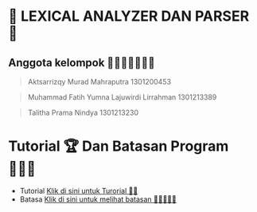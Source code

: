 # 🚨 LEXICAL ANALYZER DAN PARSER 🚨
## Anggota kelompok 🧍🏻🧍🏻🧍🏻‍♀️

> Aktsarrizqy Murad Mahraputra			1301200453

> Muhammad Fatih Yumna Lajuwirdi Lirrahman 	1301213389

> Talitha Prama Nindya					1301213230

# Tutorial 🏆 Dan Batasan Program 🧗🏻‍♂️
- Tutorial [Klik di sini untuk Turorial 👋🏻](https://github.com/fthyll/TBA-FIXX/blob/main/tutorial.md)
- Batasa [Klik di sini untuk melihat batasan  🙅🏻‍♂️🙅🏻 ](https://github.com/fthyll/TBA-FIXX/blob/main/batasan.md)